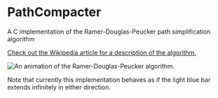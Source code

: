 # PathCompacter
A C implementation of the Ramer-Douglas-Peucker path simplification algorithm

[Check out the Wikipedia article for a description of the algorithm.](https://en.wikipedia.org/wiki/Ramer%E2%80%93Douglas%E2%80%93Peucker_algorithm)

![An animation of the Ramer-Douglas-Peucker algorithm.](https://upload.wikimedia.org/wikipedia/commons/3/30/Douglas-Peucker_animated.gif)

Note that currently this implementation behaves as if the light blue bar extends infinitely in either direction.
